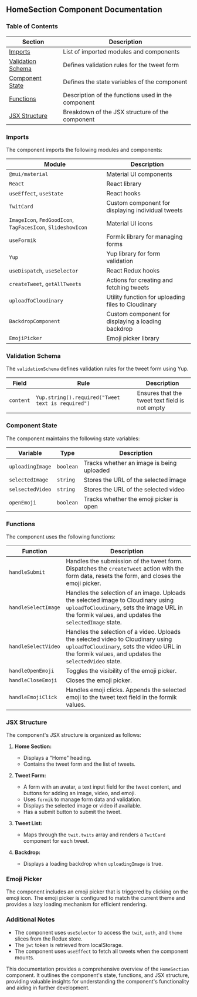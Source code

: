 ## HomeSection Component Documentation

### Table of Contents

| Section | Description |
|---|---|
| [Imports](#imports) | List of imported modules and components |
| [Validation Schema](#validation-schema) | Defines validation rules for the tweet form |
| [Component State](#component-state) | Defines the state variables of the component |
| [Functions](#functions) | Description of the functions used in the component |
| [JSX Structure](#jsx-structure) | Breakdown of the JSX structure of the component |

### Imports

The component imports the following modules and components:

| Module | Description |
|---|---|
| `@mui/material` | Material UI components |
| `React` | React library |
| `useEffect`, `useState` | React hooks |
| `TwitCard` | Custom component for displaying individual tweets |
| `ImageIcon`, `FmdGoodIcon`, `TagFacesIcon`, `SlideshowIcon` | Material UI icons |
| `useFormik` | Formik library for managing forms |
| `Yup` | Yup library for form validation |
| `useDispatch`, `useSelector` | React Redux hooks |
| `createTweet`, `getAllTweets` | Actions for creating and fetching tweets |
| `uploadToCloudinary` | Utility function for uploading files to Cloudinary |
| `BackdropComponent` | Custom component for displaying a loading backdrop |
| `EmojiPicker` | Emoji picker library |


### Validation Schema

The `validationSchema` defines validation rules for the tweet form using Yup. 

| Field | Rule | Description |
|---|---|---|
| `content` | `Yup.string().required("Tweet text is required")` |  Ensures that the tweet text field is not empty |

### Component State

The component maintains the following state variables:

| Variable | Type | Description |
|---|---|---|
| `uploadingImage` | `boolean` | Tracks whether an image is being uploaded |
| `selectedImage` | `string` | Stores the URL of the selected image |
| `selsectedVideo` | `string` | Stores the URL of the selected video |
| `openEmoji` | `boolean` | Tracks whether the emoji picker is open |

### Functions

The component uses the following functions:

| Function | Description |
|---|---|
| `handleSubmit` | Handles the submission of the tweet form. Dispatches the `createTweet` action with the form data, resets the form, and closes the emoji picker. |
| `handleSelectImage` | Handles the selection of an image. Uploads the selected image to Cloudinary using `uploadToCloudinary`, sets the image URL in the formik values, and updates the `selectedImage` state. |
| `handleSelectVideo` | Handles the selection of a video. Uploads the selected video to Cloudinary using `uploadToCloudinary`, sets the video URL in the formik values, and updates the `selectedVideo` state. |
| `handleOpenEmoji` | Toggles the visibility of the emoji picker. |
| `handleCloseEmoji` | Closes the emoji picker. |
| `handleEmojiClick` | Handles emoji clicks. Appends the selected emoji to the tweet text field in the formik values. |

### JSX Structure

The component's JSX structure is organized as follows:

1. **Home Section:**
   * Displays a "Home" heading.
   * Contains the tweet form and the list of tweets.

2. **Tweet Form:**
   * A form with an avatar, a text input field for the tweet content, and buttons for adding an image, video, and emoji.
   * Uses `formik` to manage form data and validation.
   * Displays the selected image or video if available.
   * Has a submit button to submit the tweet.

3. **Tweet List:**
   * Maps through the `twit.twits` array and renders a `TwitCard` component for each tweet.

4. **Backdrop:**
   * Displays a loading backdrop when `uploadingImage` is true.

### Emoji Picker

The component includes an emoji picker that is triggered by clicking on the emoji icon. The emoji picker is configured to match the current theme and provides a lazy loading mechanism for efficient rendering.

### Additional Notes

- The component uses `useSelector` to access the `twit`, `auth`, and `theme` slices from the Redux store.
- The `jwt` token is retrieved from localStorage.
- The component uses `useEffect` to fetch all tweets when the component mounts.

This documentation provides a comprehensive overview of the `HomeSection` component. It outlines the component's state, functions, and JSX structure, providing valuable insights for understanding the component's functionality and aiding in further development.